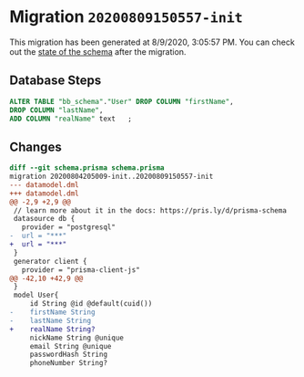 # Migration `20200809150557-init`

This migration has been generated at 8/9/2020, 3:05:57 PM.
You can check out the [state of the schema](./schema.prisma) after the migration.

## Database Steps

```sql
ALTER TABLE "bb_schema"."User" DROP COLUMN "firstName",
DROP COLUMN "lastName",
ADD COLUMN "realName" text   ;
```

## Changes

```diff
diff --git schema.prisma schema.prisma
migration 20200804205009-init..20200809150557-init
--- datamodel.dml
+++ datamodel.dml
@@ -2,9 +2,9 @@
 // learn more about it in the docs: https://pris.ly/d/prisma-schema
 datasource db {
   provider = "postgresql"
-  url = "***"
+  url = "***"
 }
 generator client {
   provider = "prisma-client-js"
@@ -42,10 +42,9 @@
 }
 model User{
     id String @id @default(cuid())
-    firstName String
-    lastName String
+    realName String?
     nickName String @unique
     email String @unique
     passwordHash String
     phoneNumber String?
```



